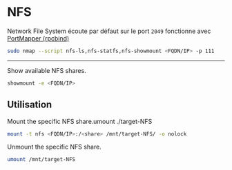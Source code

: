 # NFS 

Network File System écoute par défaut sur le port `2049` fonctionne avec [PortMapper (rpcbind)](./PortMapper%20(rpcbind).md)


```sh
sudo nmap --script nfs-ls,nfs-statfs,nfs-showmount <FQDN/IP> -p 111
```

---
Show available NFS shares.

```sh
showmount -e <FQDN/IP>
```

## Utilisation

Mount the specific NFS share.umount ./target-NFS

```sh
mount -t nfs <FQDN/IP>:/<share> /mnt/target-NFS/ -o nolock
```

Unmount the specific NFS share.

```sh
umount /mnt/target-NFS
```
